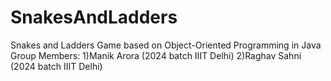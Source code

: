 # SnakesAndLadders
Snakes and Ladders Game based on Object-Oriented Programming in Java
Group Members:
1)Manik Arora (2024 batch IIIT Delhi)
2)Raghav Sahni (2024 batch IIIT Delhi)
